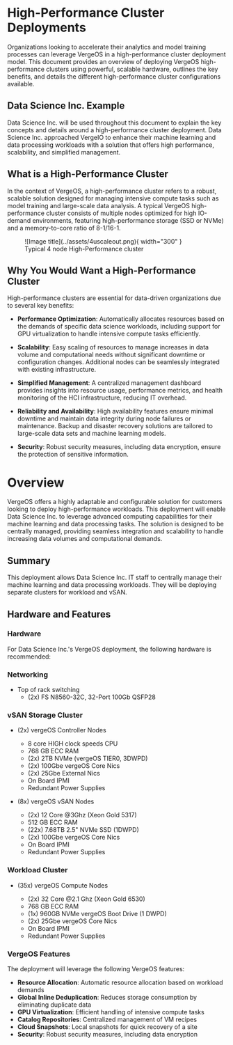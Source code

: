 # High-Performance Cluster Deployments


Organizations looking to accelerate their analytics and model training processes can leverage VergeOS in a high-performance cluster deployment model. This document provides an overview of deploying VergeOS high-performance clusters using powerful, scalable hardware, outlines the key benefits, and details the different high-performance cluster configurations available.


## Data Science Inc. Example


Data Science Inc. will be used throughout this document to explain the key concepts and details around a high-performance cluster deployment. Data Science Inc. approached VergeIO to enhance their machine learning and data processing workloads with a solution that offers high performance, scalability, and simplified management.


## What is a High-Performance Cluster


In the context of VergeOS, a high-performance cluster refers to a robust, scalable solution designed for managing intensive compute tasks such as model training and large-scale data analysis. A typical VergeOS high-performance cluster consists of multiple nodes optimized for high IO-demand environments, featuring high-performance storage (SSD or NVMe) and a memory-to-core ratio of 8-1/16-1.


<figure markdown="span">
 ![Image title](../assets/4uscaleout.png){ width="300" }
 <figcaption>Typical 4 node High-Performance cluster</figcaption>
</figure>


## Why You Would Want a High-Performance Cluster


High-performance clusters are essential for data-driven organizations due to several key benefits:


* **Performance Optimization**: Automatically allocates resources based on the demands of specific data science workloads, including support for GPU virtualization to handle intensive compute tasks efficiently.


* **Scalability**: Easy scaling of resources to manage increases in data volume and computational needs without significant downtime or configuration changes. Additional nodes can be seamlessly integrated with existing infrastructure.


* **Simplified Management**: A centralized management dashboard provides insights into resource usage, performance metrics, and health monitoring of the HCI infrastructure, reducing IT overhead.


* **Reliability and Availability**: High availability features ensure minimal downtime and maintain data integrity during node failures or maintenance. Backup and disaster recovery solutions are tailored to large-scale data sets and machine learning models.


* **Security**: Robust security measures, including data encryption, ensure the protection of sensitive information.


# Overview


VergeOS offers a highly adaptable and configurable solution for customers looking to deploy high-performance workloads. This deployment will enable Data Science Inc. to leverage advanced computing capabilities for their machine learning and data processing tasks. The solution is designed to be centrally managed, providing seamless integration and scalability to handle increasing data volumes and computational demands.




## Summary


This deployment allows Data Science Inc. IT staff to centrally manage their machine learning and data processing workloads. They will be deploying separate clusters for workload and vSAN.


## Hardware and Features


### Hardware
For Data Science Inc.'s VergeOS deployment, the following hardware is recommended:


### Networking


- Top of rack switching
   * (2x) FS N8560-32C, 32-Port 100Gb QSFP28


### vSAN Storage Cluster


- (2x) vergeOS Controller Nodes


   * 8 core HIGH clock speeds CPU
   * 768 GB ECC RAM
   * (2x) 2TB NVMe (vergeOS TIER0, 3DWPD)
   * (2x) 100Gbe vergeOS Core Nics
   * (2x) 25Gbe External Nics
   * On Board IPMI
   * Redundant Power Supplies


- (8x) vergeOS vSAN Nodes


   * (2x) 12 Core @3Ghz (Xeon Gold 5317)
   * 512 GB ECC RAM
   * (22x) 7.68TB 2.5" NVMe SSD (1DWPD)
   * (2x) 100Gbe vergeOS Core Nics
   * On Board IPMI
   * Redundant Power Supplies


### Workload Cluster


- (35x) vergeOS Compute Nodes


   * (2x) 32 Core @2.1 Ghz (Xeon Gold 6530)
   * 768 GB ECC RAM
   * (1x) 960GB NVMe vergeOS Boot Drive (1 DWPD)
   * (2x) 25Gbe vergeOS Core Nics
   * On Board IPMI
   * Redundant Power Supplies


### VergeOS Features
The deployment will leverage the following VergeOS features:


* **Resource Allocation**: Automatic resource allocation based on workload demands
* **Global Inline Deduplication**: Reduces storage consumption by eliminating duplicate data
* **GPU Virtualization**: Efficient handling of intensive compute tasks
* **Catalog Repositories**: Centralized management of VM recipes
* **Cloud Snapshots**: Local snapshots for quick recovery of a site
* **Security**: Robust security measures, including data encryption




